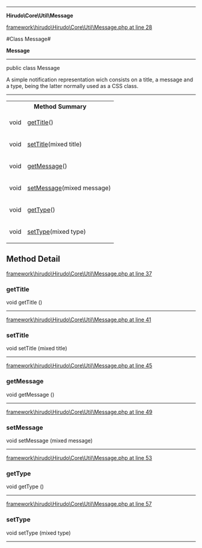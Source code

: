 

- - -

**Hirudo\Core\Util\Message**


<a href="https://github.com/JeyDotC/Hirudo/blob/master/framework/hirudo/Hirudo/Core/Util/Message.php#L28" >framework\hirudo\Hirudo\Core\Util\Message.php at line 28</a>

#Class Message#

**Message**




- - -

<p class="signature"><span class='k'>public  class</span> <span class='nx'>Message</span></p>

<div class="comment" id="overview_description"><p>A simple notification representation wich consists on a title, a message
and a type, being the latter normally used as a CSS class.</p></div>



- - -

<table id="summary_method">
<tr><th colspan="2">Method Summary</th></tr>
<tr>
<td><span class='k'></span> <span class='nx'>void</span></td>
<td class="description"><p class="name"><a href="#gettitle">getTitle</a>()</p></td>
</tr>
<tr>
<td><span class='k'></span> <span class='nx'>void</span></td>
<td class="description"><p class="name"><a href="#settitle">setTitle</a>(mixed title)</p></td>
</tr>
<tr>
<td><span class='k'></span> <span class='nx'>void</span></td>
<td class="description"><p class="name"><a href="#getmessage">getMessage</a>()</p></td>
</tr>
<tr>
<td><span class='k'></span> <span class='nx'>void</span></td>
<td class="description"><p class="name"><a href="#setmessage">setMessage</a>(mixed message)</p></td>
</tr>
<tr>
<td><span class='k'></span> <span class='nx'>void</span></td>
<td class="description"><p class="name"><a href="#gettype">getType</a>()</p></td>
</tr>
<tr>
<td><span class='k'></span> <span class='nx'>void</span></td>
<td class="description"><p class="name"><a href="#settype">setType</a>(mixed type)</p></td>
</tr>
</table>

<h2 id="detail_method">Method Detail</h2>

<a href="https://github.com/JeyDotC/Hirudo/blob/master/framework/hirudo/Hirudo/Core/Util/Message.php#L37" >framework\hirudo\Hirudo\Core\Util\Message.php at line 37</a>

<h3 id="getTitle()">getTitle</h3>
<span class='k'></span> <span class='nx'>void</span> <span class='nf'>getTitle</span> ()

<div class="details">

</div>

- - -


<a href="https://github.com/JeyDotC/Hirudo/blob/master/framework/hirudo/Hirudo/Core/Util/Message.php#L41" >framework\hirudo\Hirudo\Core\Util\Message.php at line 41</a>

<h3 id="setTitle()">setTitle</h3>
<span class='k'></span> <span class='nx'>void</span> <span class='nf'>setTitle</span> (mixed title)

<div class="details">

</div>

- - -


<a href="https://github.com/JeyDotC/Hirudo/blob/master/framework/hirudo/Hirudo/Core/Util/Message.php#L45" >framework\hirudo\Hirudo\Core\Util\Message.php at line 45</a>

<h3 id="getMessage()">getMessage</h3>
<span class='k'></span> <span class='nx'>void</span> <span class='nf'>getMessage</span> ()

<div class="details">

</div>

- - -


<a href="https://github.com/JeyDotC/Hirudo/blob/master/framework/hirudo/Hirudo/Core/Util/Message.php#L49" >framework\hirudo\Hirudo\Core\Util\Message.php at line 49</a>

<h3 id="setMessage()">setMessage</h3>
<span class='k'></span> <span class='nx'>void</span> <span class='nf'>setMessage</span> (mixed message)

<div class="details">

</div>

- - -


<a href="https://github.com/JeyDotC/Hirudo/blob/master/framework/hirudo/Hirudo/Core/Util/Message.php#L53" >framework\hirudo\Hirudo\Core\Util\Message.php at line 53</a>

<h3 id="getType()">getType</h3>
<span class='k'></span> <span class='nx'>void</span> <span class='nf'>getType</span> ()

<div class="details">

</div>

- - -


<a href="https://github.com/JeyDotC/Hirudo/blob/master/framework/hirudo/Hirudo/Core/Util/Message.php#L57" >framework\hirudo\Hirudo\Core\Util\Message.php at line 57</a>

<h3 id="setType()">setType</h3>
<span class='k'></span> <span class='nx'>void</span> <span class='nf'>setType</span> (mixed type)

<div class="details">

</div>

- - -

